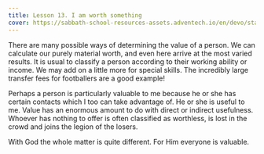 ```yaml
---
title: Lesson 13. I am worth something
cover: https://sabbath-school-resources-assets.adventech.io/en/devo/start-into-life/13-lesson-13/ZZX1679592829331.jpg
---
```


There are many possible ways of determining the value of a person. We can calculate our purely material worth, and even here arrive at the most varied results. It is usual to classify a person according to their working ability or income. We may add on a little more for special skills. The incredibly large transfer fees for footballers are a good example!

Perhaps a person is particularly valuable to me because he or she has certain contacts which I too can take advantage of. He or she is useful to me. Value has an enormous amount to do with direct or indirect usefulness. Whoever has nothing to offer is often classified as worthless, is lost in the crowd and joins the legion of the losers.

With God the whole matter is quite different. For Him everyone is valuable.